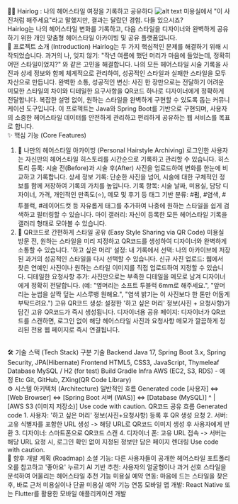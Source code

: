 💇‍♀️ Hairlog : 나의 헤어스타일 여정을 기록하고 공유하다
![alt text](https://via.placeholder.com/800x200/2c3e50/ecf0f1?text=Hairlog%20Project)
미용실에서 "이 사진처럼 해주세요"라고 말했지만, 결과는 달랐던 경험. 다들 있으시죠? <br>
Hairlog는 나의 헤어스타일 변화를 기록하고, 다음 스타일을 디자이너와 완벽하게 공유하기 위한 개인 맞춤형 헤어스타일 아카이빙 및 공유 플랫폼입니다.
<br>
📜 프로젝트 소개 (Introduction)
Hairlog는 두 가지 핵심적인 문제를 해결하기 위해 시작되었습니다.
과거의 나, 잊지 않기: "작년 여름에 했던 머리가 마음에 들었는데, 정확히 어떤 스타일이었지?" 와 같은 고민을 해결합니다. 나의 모든 헤어스타일 시술 기록을 사진과 상세 정보와 함께 체계적으로 관리하여, 성공적인 스타일과 실패한 스타일을 모두 자산으로 만듭니다.
완벽한 소통, 성공적인 변신: 사진 한 장만으로는 전달하기 어려운 미묘한 스타일의 차이와 디테일한 요구사항을 QR코드 하나로 디자이너에게 정확하게 전달합니다. 복잡한 설명 없이, 원하는 스타일을 완벽하게 구현할 수 있도록 돕는 커뮤니케이션 도구입니다.
이 프로젝트는 Java와 Spring Boot를 기반으로 구현되며, 사용자의 소중한 헤어스타일 데이터를 안전하게 관리하고 편리하게 공유하는 웹 서비스를 목표로 합니다.
<br>
✨ 핵심 기능 (Core Features)
1. 📸 나만의 헤어스타일 아카이빙 (Personal Hairstyle Archiving)
로그인한 사용자는 자신만의 헤어스타일 히스토리를 시간순으로 기록하고 관리할 수 있습니다.
히스토리 등록:
시술 전(Before)과 시술 후(After) 사진을 업로드하여 변화를 한눈에 비교하고 기록합니다.
상세 정보 기록:
단순한 사진을 넘어, 시술에 대한 구체적인 정보를 함께 저장하여 기록의 가치를 높입니다.
기록 항목: 시술 날짜, 미용실, 담당 디자이너, 가격, 개인적인 만족도(⭐), 메모 및 후기 등
태그 기반 분류:
#펌, #염색, #투블럭, #레이어드컷 등 자유롭게 태그를 추가하여 나중에 원하는 스타일을 쉽게 검색하고 필터링할 수 있습니다.
마이 갤러리:
자신이 등록한 모든 헤어스타일 기록을 갤러리 형태로 모아볼 수 있습니다.
2. 📲 QR코드로 간편하게 스타일 공유 (Easy Style Sharing via QR Code)
미용실 방문 전, 원하는 스타일을 미리 지정하고 QR코드를 생성하여 디자이너와 완벽하게 소통할 수 있습니다.
'하고 싶은 머리' 설정:
내 기록에서 선택: 나의 아카이브에 저장된 과거의 성공적인 스타일을 다시 선택할 수 있습니다.
신규 사진 업로드: 웹에서 찾은 연예인 사진이나 원하는 스타일 이미지를 직접 업로드하여 지정할 수 있습니다.
디테일한 요청사항 추가:
사진만으로는 부족한 디테일을 메모로 남겨 디자이너에게 정확히 전달합니다.
(예: "옆머리는 소프트 투블럭 6mm로 해주세요.", "앞머리는 눈썹을 살짝 덮는 시스루뱅 원해요.", "염색 밝기는 이 사진보다 한 톤만 어둡게 부탁드려요.")
고유 QR코드 생성:
설정한 '하고 싶은 머리' 정보(사진 + 요청사항)가 담긴 고유 QR코드가 즉시 생성됩니다.
디자이너용 공유 페이지:
디자이너가 QR코드를 스캔하면, 로그인 없이 해당 헤어스타일 사진과 요청사항 메모가 깔끔하게 정리된 전용 웹 페이지로 즉시 연결됩니다.
<br>
🛠 기술 스택 (Tech Stack)
구분	기술
Backend	Java 17, Spring Boot 3.x, Spring Security, JPA(Hibernate)
Frontend	HTML5, CSS3, JavaScript, Thymeleaf
Database	MySQL / H2 (for test)
Build	Gradle
Infra	AWS (EC2, S3, RDS) - 예정
Etc	Git, GitHub, ZXing(QR Code Library)
<br>
⚙️ 시스템 아키텍처 (Architecture)
일반적인 흐름
Generated code
[사용자] <=> [Web Browser] <=> [Spring Boot 서버 (WAS)] <=> [Database (MySQL)]
                                      ^
                                      |
                                  [AWS S3 (이미지 저장소)]
Use code with caution.
QR코드 공유 흐름
Generated code
1. 사용자: '하고 싶은 머리' 정보(사진+요청사항) 등록 후 QR 생성 요청
2. 서버: 고유 식별자를 포함한 URL 생성 -> 해당 URL로 QR코드 이미지 생성 후 사용자에게 반환
3. 디자이너: 스마트폰으로 QR코드 스캔
4. 디자이너 폰: 고유 URL 접속 -> 서버는 해당 URL 요청 시, 로그인 확인 없이 지정된 정보만 담은 페이지 렌더링
Use code with caution.
<br>
🚀 향후 개발 계획 (Roadmap)
소셜 기능: 다른 사용자들이 공개한 헤어스타일 포트폴리오를 참고하고 '좋아요' 누르기
AI 기반 추천: 사용자의 얼굴형이나 과거 선호 스타일을 분석하여 어울리는 헤어스타일 추천 기능
미용실 예약 연동: 마음에 드는 스타일을 찾은 후, 바로 근처 미용실이나 단골 미용실 예약 기능 연동
모바일 앱 개발: React Native 또는 Flutter를 활용한 모바일 애플리케이션 개발
<br>

